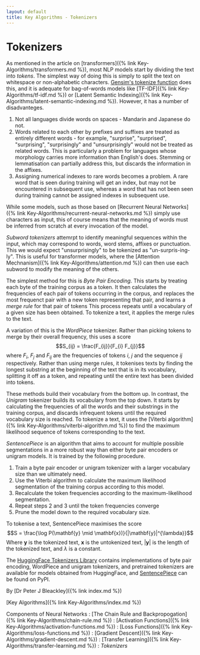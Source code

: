 ```yaml
---
layout: default
title: Key Algorithms - Tokenizers
---
```


# Tokenizers

As mentioned in the article on [transformers]({% link Key-Algorithms/transformers.md %}), most NLP models start by dividing the text into *tokens*. The simplest way of doing this is simply to split the text on whitespace or non-alphabetic characters. [Gensim's tokenize function](https://radimrehurek.com/gensim/utils.html#gensim.utils.tokenize) does this, and it is adequate for bag-of-words models like [TF-IDF]({% link Key-Algorithms/tf-idf.md %}) or [Latent Semantic Indexing]({% link Key-Algorithms/latent-semantic-indexing.md %}). However, it has a number of disadvanteges.

1. Not all languages divide words on spaces - Mandarin and Japanese do not.
2. Words related to each other by prefixes and suffixes are treated as entirely different words - for example, "surprise", "surprised", "surprising", "surprisingly"  and "unsurprisingly" would not be treated as related words. This is particularly a problem for languages whose morphology carries more information than English's does. Stemming or lemmatisation can partially address this, but discards the information in the affixes.
3. Assigning numerical indexes to rare words becomes a problem. A rare word that is seen during training will get an index, but may not be encountered in subsequent use, whereas a word that has not been seen during training cannot be assigned indexes in subsequent use.

While some models, such as those based on [Recurrent Neural Networks]({% link Key-Algorithms/recurrent-neural-networks.md %}) simply use characters as input, this of course means that the meaning of words must be inferred from scratch at every invocation of the model. 

*Subword tokenizers* attemrpt to identify meaningful sequences within the input, which may correspond to words, word stems, affixes or punctuation. This we would expect "unsurprisingly" to be tokenized as "un-surpris-ing-ly". This is useful for transformer models, where the [Attention Mechnanism]({% link Key-Algorithms/attention.md %}) can then use each subword to modify the meaning of the others.

The simplest method for this is *Byte Pair Encoding*. This starts by treating each byte of the training corpus as a token. It then calculates the frequencies of each pair of tokens occurring in the corpus, and replaces the most frequenct pair with a new token representing that pair, and learns a *merge rule* for that pair of tokens This process repeats until a vocabulary of a given size has been obtained. To tokenize a text, it applies the merge rules to the text.

A variation of this is the *WordPiece* tokenizer. Rather than picking tokens to merge by their overall frequency, this uses a score 
$$S_{ij} = \frac{F_{ij}}{F_{i} F_{j}}$$ where $F_{i}$, $F_{j}$ and $F_{ij}$ are the frequencies of tokens $i$, $j$ and the sequence $ij$ respectively. Rather than using merge rules, it tokenises texts by finding the longest substring at the beginning of the text that is in its vocabulary, splitting it off as a token, and repeating until the entire text has been divided into tokens.

These methods build their vocabulary from the bottom up. In contrast, the *Unigram* tokenizer builds its vocabulary from the top down. It starts by calculating the frequencies of all the words and their substrings in the training corpus, and discards infrequent tokens until the required vocabulary size is reached. To tokenize a text, it uses the [Viterbi algorithm]({% link Key-Algorithms/viterbi-algorithm.md %}) to find the maximum likelihood sequence of tokens corresponding to the text.

*SentencePiece* is an algorithm that aims to account for multiple possible segmentations in a more robust way than either byte pair encoders or unigram models. It is trained by the following procedure.

1. Train a byte pair encoder or unigram tokenizer with a larger vocabulary size than we ultimately need.
2. Use the Viterbi algorithm to calculate the maximum likelihood segmentation of the training corpus according to this model.
3. Recalculate the token frequencies according to the maximum-likelihood segmentation.
4. Repeat steps 2 and 3 until the token frequencies converge
5. Prune the model down to the required vocabulary size.

To tokenise a text, SentencePiece maximises the score
$$S = \frac{\log P(\mathbf{y} \mid \mathbf{x})}{|\mathbf{y}|^{\lambda}}$$
Where $\mathbf{y}$ is the tokenized text, $\mathbf{x}$ is the untokenized text, $|\mathbf{y}|$ is the length of the tokenized text, and $\lambda$ is a constant. 


The [HuggingFace Tokenizers Library](https://huggingface.co/docs/tokenizers/index) contains implementations of byte pair encoding, WordPiece and unigram tokenizers, and pretrained tokenizers are available for models obtained from HuggingFace, and [SentencePiece](https://pypi.org/project/sentencepiece/) can be found on PyPI.

By [Dr Peter J Bleackley]({% link index.md %})
 
 [Key Algorithms]({% link Key-Algorithms/index.md %})
 
 Components of Neural Networks
 : [The Chain Rule and Backpropogation]({% link Key-Algorithms/chain-rule.md %})
 : [Activation Functions]({% link Key-Algorithms/activation-functions.md %})
 : [Loss Functions]({% link Key-Algorithms/loss-functions.md %})
 : [Gradient Descent]({% link Key-Algorithms/gradient-descent.md %})
 : [Transfer Learning]({% link Key-Algorithms/transfer-learning.md %})
 : *Tokenizers*
